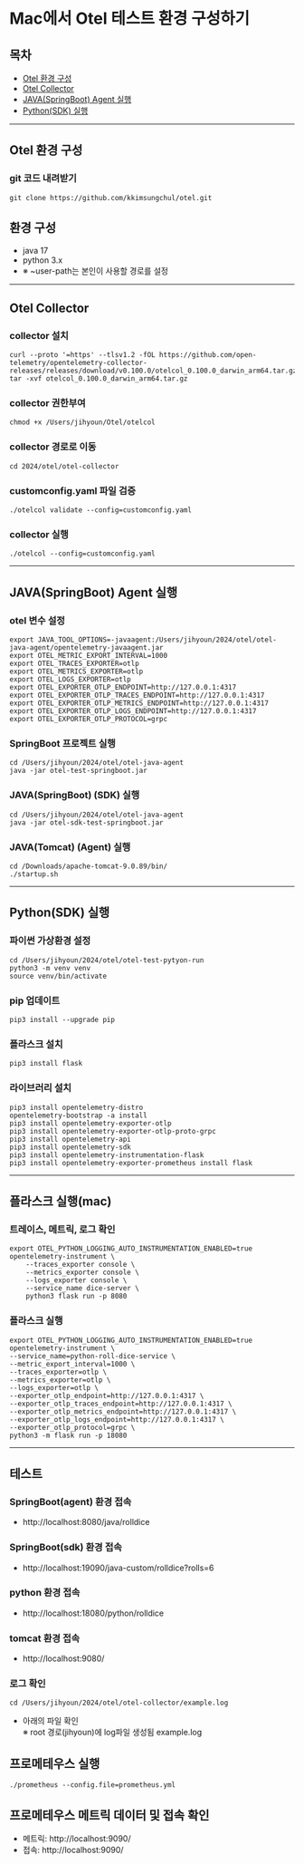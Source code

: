 # Mac에서 Otel 테스트 환경 구성하기
## 목차
- [Otel 환경 구성](#otel-환경-구성)
- [Otel Collector](#otel-collector)
- [JAVA(SpringBoot) Agent 실행](#javaspringboot-agent-실행)
- [Python(SDK) 실행](#pythonsdk-실행)

---
## Otel 환경 구성
### git 코드 내려받기
```shell
git clone https://github.com/kkimsungchul/otel.git
```
## 환경 구성
- java 17
- python 3.x
- ※ ~user-path는 본인이 사용할 경로를 설정
---
## Otel Collector

### collector 설치
```shell
curl --proto '=https' --tlsv1.2 -fOL https://github.com/open-telemetry/opentelemetry-collector-releases/releases/download/v0.100.0/otelcol_0.100.0_darwin_arm64.tar.gz
tar -xvf otelcol_0.100.0_darwin_arm64.tar.gz
```
### collector 권한부여
```shell
chmod +x /Users/jihyoun/Otel/otelcol
```

### collector 경로로 이동
```shell
cd 2024/otel/otel-collector
```

### customconfig.yaml 파일 검증
```shell
./otelcol validate --config=customconfig.yaml
```

### collector 실행
```shell
./otelcol --config=customconfig.yaml
```
---
## JAVA(SpringBoot) Agent 실행

### otel 변수 설정
```
export JAVA_TOOL_OPTIONS=-javaagent:/Users/jihyoun/2024/otel/otel-java-agent/opentelemetry-javaagent.jar
export OTEL_METRIC_EXPORT_INTERVAL=1000
export OTEL_TRACES_EXPORTER=otlp
export OTEL_METRICS_EXPORTER=otlp
export OTEL_LOGS_EXPORTER=otlp
export OTEL_EXPORTER_OTLP_ENDPOINT=http://127.0.0.1:4317
export OTEL_EXPORTER_OTLP_TRACES_ENDPOINT=http://127.0.0.1:4317
export OTEL_EXPORTER_OTLP_METRICS_ENDPOINT=http://127.0.0.1:4317
export OTEL_EXPORTER_OTLP_LOGS_ENDPOINT=http://127.0.0.1:4317
export OTEL_EXPORTER_OTLP_PROTOCOL=grpc
```

### SpringBoot 프로젝트 실행
```shell
cd /Users/jihyoun/2024/otel/otel-java-agent
java -jar otel-test-springboot.jar
```

### JAVA(SpringBoot) (SDK) 실행
```shell
cd /Users/jihyoun/2024/otel/otel-java-agent
java -jar otel-sdk-test-springboot.jar
```

### JAVA(Tomcat) (Agent) 실행
```shell
cd /Downloads/apache-tomcat-9.0.89/bin/
./startup.sh
```
---
## Python(SDK) 실행

### 파이썬 가상환경 설정
```shell
cd /Users/jihyoun/2024/otel/otel-test-pytyon-run
python3 -m venv venv
source venv/bin/activate
```
### pip 업데이트
```shell
pip3 install --upgrade pip
```

### 플라스크 설치
```shell
pip3 install flask
```

### 라이브러리 설치
```shell
pip3 install opentelemetry-distro
opentelemetry-bootstrap -a install
pip3 install opentelemetry-exporter-otlp
pip3 install opentelemetry-exporter-otlp-proto-grpc
pip3 install opentelemetry-api
pip3 install opentelemetry-sdk
pip3 install opentelemetry-instrumentation-flask
pip3 install opentelemetry-exporter-prometheus install flask
```
---

## 플라스크 실행(mac)
### 트레이스, 메트릭, 로그 확인
```shell
export OTEL_PYTHON_LOGGING_AUTO_INSTRUMENTATION_ENABLED=true
opentelemetry-instrument \
    --traces_exporter console \
    --metrics_exporter console \
    --logs_exporter console \
    --service_name dice-server \
    python3 flask run -p 8080
```
### 플라스크 실행
```shell
export OTEL_PYTHON_LOGGING_AUTO_INSTRUMENTATION_ENABLED=true
opentelemetry-instrument \
--service_name=python-roll-dice-service \
--metric_export_interval=1000 \
--traces_exporter=otlp \
--metrics_exporter=otlp \
--logs_exporter=otlp \
--exporter_otlp_endpoint=http://127.0.0.1:4317 \
--exporter_otlp_traces_endpoint=http://127.0.0.1:4317 \
--exporter_otlp_metrics_endpoint=http://127.0.0.1:4317 \
--exporter_otlp_logs_endpoint=http://127.0.0.1:4317 \
--exporter_otlp_protocol=grpc \
python3 -m flask run -p 18080
```
---
## 테스트

### SpringBoot(agent) 환경 접속
- http://localhost:8080/java/rolldice

### SpringBoot(sdk) 환경 접속
- http://localhost:19090/java-custom/rolldice?rolls=6

### python 환경 접속
- http://localhost:18080/python/rolldice

### tomcat 환경 접속
- http://localhost:9080/

### 로그 확인
```shell
cd /Users/jihyoun/2024/otel/otel-collector/example.log
```
- 아래의 파일 확인<br>
※ root 경로(jihyoun)에 log파일 생성됨
example.log

## 프로메테우스 실행
```shell
./prometheus --config.file=prometheus.yml
```

## 프로메테우스 메트릭 데이터 및 접속 확인
- 메트릭: http://localhost:9090/
- 접속: http://localhost:9090/
